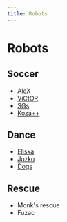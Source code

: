 ```yaml
---
title: Robots
---
```


# Robots

Soccer
------
- <a href="robots_soccer/index.html#alex">AleX</a>
- <a href="robots_soccer/index.html#victor">ViCtOR</a>
- <a href="robots_soccer/index.html#sgs">SGs</a>
- <a href="robots_soccer/index.html#kozapp">Koza++</a>

Dance
-----
- <a href="robots_dance/index.html#eliska">Eliska</a>
- <a href="robots_dance/index.html#jozko">Jozko</a>
- <a href="robots_dance/index.html#dogs">Dogs</a>

Rescue
------
- Monk's rescue
- Fuzac


